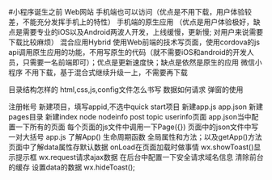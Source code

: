#小程序诞生之前
Web网站            手机端也可以访问（优点是不用下载，用户体验较差，不能充分发挥手机上的特性）
手机端的原生应用     （优点是用户体验极好，缺点是需要专业的iOS以及Android两波人开发，上线缓慢，更新慢; 对用户来说需要下载比较麻烦）
混合应用Hybrid       使用Web前端的技术写页面，使用cordova的js api调用原生应用的功能，不用写原生的代码（就不需要iOS和android的开发人员，只需要一名前端即可）；优点是更新速度快；缺点是依然是原生的应用
微信小程序           不用下载，基于混合式继续升级一上，不需要再下载

目录结构怎样的
html,css,js,config文件怎么书写
数据如何请求
弹窗的使用

注册帐号
新建项目，填写appid,不选中quick start项目
新建app.js app.json
新建pages目录
新建index node nodeinfo post topic userinfo页面
app.json当中配置一下所有的页面
每个页面的js文件中调用一下Page({})
页面中的json文件中写一对大括号
app.js 了解App() 生命周期函数 全局属性和方法；以及getApp()方法
页面中了解data属性存默认数据
onLoad在页面加载时做事情
wx.showToast()显示提示框
wx.request请求ajax数据
在后台中配置一下安全请求域名信息
清除前台的缓存
设置data的数据
wx.hideToast();
